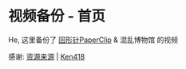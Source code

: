 # 视频备份 - 首页

He, 这里备份了 [回形针PaperClip](https://zh.wikipedia.org/wiki/回形针PaperClip) & 混乱博物馆 的视频

感谢: [资源来源](https://ipaperclip.vercel.app/) | [Ken418](https://github.com/Ken418)
